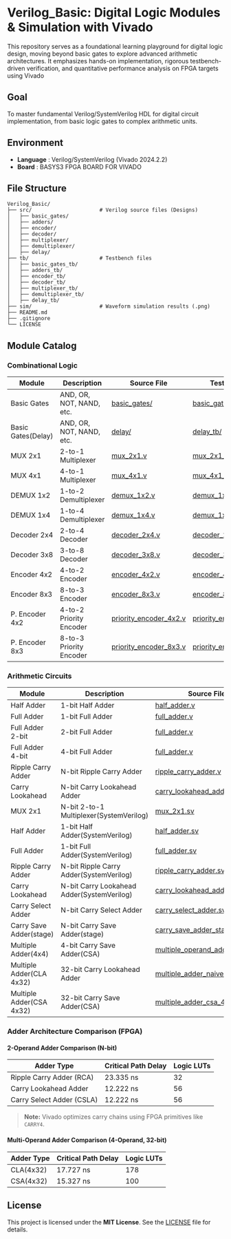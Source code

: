 # Verilog_Basic: Digital Logic Modules & Simulation with Vivado

This repository serves as a foundational learning playground for digital logic design, moving beyond basic gates to explore advanced arithmetic architectures. It emphasizes hands-on implementation, rigorous testbench-driven verification, and quantitative performance analysis on FPGA targets using Vivado

## Goal
To master fundamental Verilog/SystemVerilog HDL for digital circuit implementation, from basic logic gates to complex arithmetic units.

## Environment
- **Language** : Verilog/SystemVerilog (Vivado 2024.2.2)
- **Board** : BASYS3 FPGA BOARD FOR VIVADO

## File Structure
```
Verilog_Basic/
├── src/                      # Verilog source files (Designs)
│   ├── basic_gates/
│   ├── adders/
│   ├── encoder/
│   ├── decoder/
│   ├── multiplexer/
│   ├── demultiplexer/
│   ├── delay/
├── tb/                       # Testbench files
│   ├── basic_gates_tb/
│   ├── adders_tb/
│   ├── encoder_tb/
│   ├── decoder_tb/
│   ├── multiplexer_tb/
│   ├── demultiplexer_tb/
│   ├── delay_tb/
├── sim/                      # Waveform simulation results (.png)
├── README.md
├── .gitignore
└── LICENSE
```

## Module Catalog

### Combinational Logic

| Module             | Description              | Source File                                                  | Testbench File                                                       | Waveform                                          |
|--------------------|--------------------------|--------------------------------------------------------------|----------------------------------------------------------------------|---------------------------------------------------|
| Basic Gates        | AND, OR, NOT, NAND, etc. | [basic_gates/](src/basic_gates/)                             | [basic_gates_tb/](tb/basic_gates_tb/)                                | [waveform](sim/waveform_basic_gates)              |
| Basic Gates(Delay) | AND, OR, NOT, NAND, etc. | [delay/](src/delay/)                                         | [delay_tb/](tb/delay_tb/)                                            | [waveform](sim/waveform_delay)                    |
| MUX 2x1            | 2-to-1 Multiplexer       | [mux_2x1.v](src/multiplexer/mux_2x1.v)                       | [mux_2x1_tb.v](tb/multiplexer_tb/mux_2x1_tb.v)                       | [waveform](sim/waveform_mux_2x1.png)              |
| MUX 4x1            | 4-to-1 Multiplexer       | [mux_4x1.v](src/multiplexer/mux_4x1.v)                       | [mux_4x1_tb.v](tb/multiplexer_tb/mux_4x1_tb.v)                       | [waveform](sim/waveform_mux_4x1.png)              |
| DEMUX 1x2          | 1-to-2 Demultiplexer     | [demux_1x2.v](src/demultiplexer/demux_1x2.v)                 | [demux_1x2_tb.v](tb/demultiplexer_tb/demux_1x2_tb.v)                 | [waveform](sim/waveform_demux_1x2.png)            |
| DEMUX 1x4          | 1-to-4 Demultiplexer     | [demux_1x4.v](src/demultiplexer/demux_1x4.v)                 | [demux_1x4_tb.v](tb/demultiplexer_tb/demux_1x4_tb.v)                 | [waveform](sim/waveform_demux_1x4.png)            |
| Decoder 2x4        | 2-to-4 Decoder           | [decoder_2x4.v](src/decoder/decoder_2x4.v)                   | [decoder_2x4_tb.v](tb/decoder_tb/decoder_2x4_tb.v)                   | [waveform](sim/waveform_decoder_2x4.png)          |
| Decoder 3x8        | 3-to-8 Decoder           | [decoder_3x8.v](src/decoder/decoder_3x8.v)                   | [decoder_3x8_tb.v](tb/decoder_tb/decoder_3x8_tb.v)                   | [waveform](sim/waveform_decoder_3x8.png)          |
| Encoder 4x2        | 4-to-2 Encoder           | [encoder_4x2.v](src/encoder/encoder_4x2.v)                   | [encoder_4x2_tb.v](tb/encoder_tb/encoder_4x2_tb.v)                   | [waveform](sim/waveform_encoder_4x2.png)          |
| Encoder 8x3        | 8-to-3 Encoder           | [encoder_8x3.v](src/encoder/encoder_8x3.v)                   | [encoder_8x3_tb.v](tb/encoder_tb/encoder_8x3_tb.v)                   | [waveform](sim/waveform_encoder_8x3.png)          |
| P. Encoder 4x2     | 4-to-2 Priority Encoder  | [priority_encoder_4x2.v](src/encoder/priority_encoder_4x2.v) | [priority_encoder_4x2_tb.v](tb/encoder_tb/priority_encoder_4x2_tb.v) | [waveform](sim/waveform_priority_encoder_4x2.png) |
| P. Encoder 8x3     | 8-to-3 Priority Encoder  | [priority_encoder_8x3.v](src/encoder/priority_encoder_8x3.v) | [priority_encoder_8x3_tb.v](tb/encoder_tb/priority_encoder_8x3_tb.v) | [waveform](sim/waveform_priority_encoder_8x3.png) |

### Arithmetic Circuits

| Module                   | Description                                | Source File                                                               | Testbench File                                                                    | Waveform                                                |
|--------------------------|--------------------------------------------|---------------------------------------------------------------------------|-----------------------------------------------------------------------------------|---------------------------------------------------------|
| Half Adder               | 1-bit Half Adder                           | [half_adder.v](src/adders/half_adder.v)                                   | [half_adder_tb.v](tb/adders_tb/half_adder_tb.v)                                   | [waveform](sim/waveform_half_adder.png)                 |
| Full Adder               | 1-bit Full Adder                           | [full_adder.v](src/adders/full_adder.v)                                   | [full_adder_tb.v](tb/adders_tb/full_adder_tb.v)                                   | [waveform](sim/waveform_full_adder.png)                 |
| Full Adder 2-bit         | 2-bit Full Adder                           | [full_adder.v](src/adders/full_adder_2bit.v)                              | [full_adder_tb.v](tb/adders_tb/full_adder_2bit_tb.v)                              | [waveform](sim/waveform_full_adder_2bit.png)            |
| Full Adder 4-bit         | 4-bit Full Adder                           | [full_adder.v](src/adders/full_adder_4bit.v)                              | [full_adder_tb.v](tb/adders_tb/full_adder_4bit_tb.v)                              | [waveform](sim/waveform_full_adder_4bit.png)            |
| Ripple Carry Adder       | N-bit Ripple Carry Adder                   | [ripple_carry_adder.v](src/adders/ripple_carry_adder.v)                   | [ripple_carry_adder_tb.v](tb/adders_tb/ripple_carry_adder_tb.v)                   | [waveform](sim/waveform_ripple_carry_adder.png)         |
| Carry Lookahead          | N-bit Carry Lookahead Adder                | [carry_lookahead_adder.v](src/adders/carry_lookahead_adder.v)             | [carry_lookahead_adder_tb.v](tb/adders_tb/carry_lookahead_adder_tb.v)             | [waveform](sim/waveform_carry_lookahead_adder.png)      |
| MUX 2x1                  | N-bit 2-to-1 Multiplexer(SystemVerilog)    | [mux_2x1.sv](src/multiplexer/mux_2x1.sv)                                  | [mux_2x1_tb.sv](tb/multiplexer_tb/mux_2x1_tb.sv)                                  | [waveform](sim/waveform_mux_2x1_sv.png)                 |
| Half Adder               | 1-bit Half Adder(SystemVerilog)            | [half_adder.sv](src/adders/half_adder.sv)                                 | [half_adder_tb.sv](tb/adders_tb/half_adder_tb.sv)                                 | [waveform](sim/waveform_half_adder_sv.png)              |
| Full Adder               | 1-bit Full Adder(SystemVerilog)            | [full_adder.sv](src/adders/full_adder.sv)                                 | [full_adder_tb.sv](tb/adders_tb/full_adder_tb.sv)                                 | [waveform](sim/waveform_full_adder_sv.png)              |
| Ripple Carry Adder       | N-bit Ripple Carry Adder(SystemVerilog)    | [ripple_carry_adder.sv](src/adders/ripple_carry_adder.sv)                 | [ripple_carry_adder_tb.sv](tb/adders_tb/ripple_carry_adder_tb.sv)                 | [waveform](sim/waveform_ripple_carry_adder_sv.png)      |
| Carry Lookahead          | N-bit Carry Lookahead Adder(SystemVerilog) | [carry_lookahead_adder.sv](src/adders/carry_lookahead_adder.sv)           | [carry_lookahead_adder_tb.sv](tb/adders_tb/carry_lookahead_adder_tb.sv)           | [waveform](sim/waveform_carry_lookahead_adder_sv.png)   |
| Carry Select Adder       | N-bit Carry Select Adder                   | [carry_select_adder.sv](src/adders/carry_select_adder.sv)                 | [carry_select_adder_tb.sv](tb/adders_tb/carry_select_adder_tb.sv)                 | [waveform](sim/waveform_carry_select_adder.png)         |
| Carry Save Adder(stage)  | N-bit Carry Save Adder(stage)              | [carry_save_adder_stage.sv](src/adders/carry_save_adder_stage.sv)         | [carry_save_adder_stage_tb.sv](tb/adders_tb/carry_save_adder_stage_tb.sv)         | [waveform](sim/waveform_carry_save_adder_stage.png)     |
| Multiple Adder(4x4)      | 4-bit Carry Save Adder(CSA)                | [multiple_operand_adder_4x4.sv](src/adders/multiple_operand_adder_4x4.sv) | [multiple_operand_adder_4x4_tb.sv](tb/adders_tb/multiple_operand_adder_4x4_tb.sv) | [waveform](sim/waveform_multiple_operand_adder_4x4.png) |
| Multiple Adder(CLA 4x32) | 32-bit Carry Lookahead Adder               | [multiple_adder_naive_4x32.sv](src/adders/multiple_adder_naive_4x32.sv)   | [multiple_adder_naive_4x32_tb.sv](tb/adders_tb/multiple_adder_naive_4x32_tb.sv)   | [waveform](sim/waveform_multiple_adder_naive_4x32.png)  |
| Multiple Adder(CSA 4x32) | 32-bit Carry Save Adder(CSA)               | [multiple_adder_csa_4x32.sv](src/adders/multiple_adder_csa_4x32.sv)       | [multiple_adder_csa_4x32_tb.sv](tb/adders_tb/multiple_adder_csa_4x32_tb.sv)       | [waveform](sim/waveform_multiple_adder_csa_4x32.png)    |

### Adder Architecture Comparison (FPGA)

#### 2-Operand Adder Comparison (N-bit)
| Adder Type                | Critical Path Delay | Logic LUTs |
|---------------------------|---------------------|------------|
| Ripple Carry Adder (RCA)  | 23.335 ns           | 32         |
| Carry Lookahead Adder     | 12.222 ns           | 56         |
| Carry Select Adder (CSLA) | 12.222 ns           | 56         |

> **Note:** Vivado optimizes carry chains using FPGA primitives like `CARRY4`.

#### Multi-Operand Adder Comparison (4-Operand, 32-bit)
| Adder Type                | Critical Path Delay | Logic LUTs |
|---------------------------|---------------------|------------|
| CLA(4x32)                 | 17.727 ns           | 178        |
| CSA(4x32)                 | 15.327 ns           | 100        |

## License

This project is licensed under the **MIT License**. See the [LICENSE](LICENSE) file for details.



